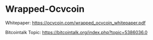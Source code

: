 # Wrapped-Ocvcoin

Whitepaper: https://ocvcoin.com/wrapped_ocvcoin_whitepaper.pdf

Bitcointalk Topic: https://bitcointalk.org/index.php?topic=5386036.0 
